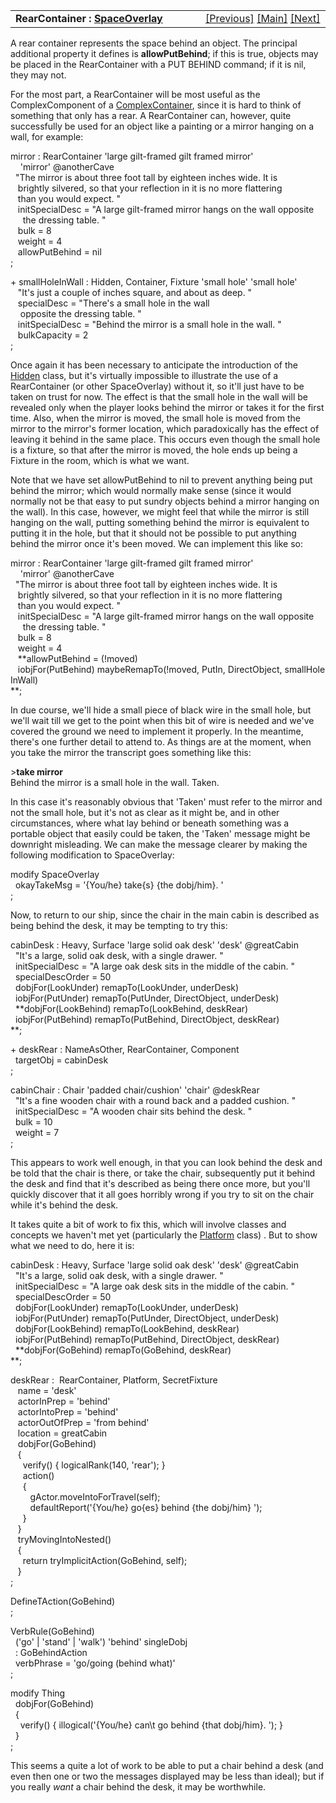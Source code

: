 <table width="100%" data-border="0" data-cellspacing="0"
data-cellpadding="3" data-bgcolor="#C0C0C0">
<colgroup>
<col style="width: 50%" />
<col style="width: 50%" />
</colgroup>
<tbody>
<tr>
<td style="text-align: left;"><strong>RearContainer : <a
href="spaceoverlay.htm">SpaceOverlay</a><br />
</strong></td>
<td style="text-align: right;"><a href="underside.htm">[Previous]</a> <a
href="generalintroduction.htm">[Main]</a> <a
href="rearsurface.htm">[Next]</a></td>
</tr>
</tbody>
</table>

  
A rear container represents the space behind an object. The principal
additional property it defines is **allowPutBehind**; if this is true,
objects may be placed in the RearContainer with a PUT BEHIND command; if
it is nil, they may not.  
  
For the most part, a RearContainer will be most useful as the
ComplexComponent of a [ComplexContainer](complexcontainer.htm), since it
is hard to think of something that only has a rear. A RearContainer can,
however, quite successfully be used for an object like a painting or a
mirror hanging on a wall, for example:  
  
mirror : RearContainer 'large gilt-framed gilt framed mirror'   
    'mirror' @anotherCave  
  "The mirror is about three foot tall by eighteen inches wide. It is  
   brightly silvered, so that your reflection in it is no more flattering  
   than you would expect. "  
   initSpecialDesc = "A large gilt-framed mirror hangs on the wall opposite  
     the dressing table. "  
   bulk = 8  
   weight = 4    
   allowPutBehind = nil  
;  
  
+ smallHoleInWall : Hidden, Container, Fixture 'small hole' 'small hole'  
   "It's just a couple of inches square, and about as deep. "  
   specialDesc = "There's a small hole in the wall  
    opposite the dressing table. "  
   initSpecialDesc = "Behind the mirror is a small hole in the wall. "  
   bulkCapacity = 2    
;  
  
Once again it has been necessary to anticipate the introduction of the
[Hidden](hidden.htm) class, but it's virtually impossible to illustrate
the use of a RearContainer (or other SpaceOverlay) without it, so it'll
just have to be taken on trust for now. The effect is that the small
hole in the wall will be revealed only when the player looks behind the
mirror or takes it for the first time. Also, when the mirror is moved,
the small hole is moved from the mirror to the mirror's former location,
which paradoxically has the effect of leaving it behind in the same
place. This occurs even though the small hole is a fixture, so that
after the mirror is moved, the hole ends up being a Fixture in the room,
which is what we want.  
  
Note that we have set allowPutBehind to nil to prevent anything being
put behind the mirror; which would normally make sense (since it would
normally not be that easy to put sundry objects behind a mirror hanging
on the wall). In this case, however, we might feel that while the mirror
is still hanging on the wall, putting something behind the mirror is
equivalent to putting it in the hole, but that it should not be possible
to put anything behind the mirror once it's been moved. We can implement
this like so:  
  
mirror : RearContainer 'large gilt-framed gilt framed mirror'   
    'mirror' @anotherCave  
  "The mirror is about three foot tall by eighteen inches wide. It is  
   brightly silvered, so that your reflection in it is no more flattering  
   than you would expect. "  
   initSpecialDesc = "A large gilt-framed mirror hangs on the wall opposite  
     the dressing table. "  
   bulk = 8  
   weight = 4    
   **allowPutBehind = (!moved)  
   iobjFor(PutBehind) maybeRemapTo(!moved, PutIn, DirectObject, smallHoleInWall)  
**;  
  
In due course, we'll hide a small piece of black wire in the small hole,
but we'll wait till we get to the point when this bit of wire is needed
and we've covered the ground we need to implement it properly. In the
meantime, there's one further detail to attend to. As things are at the
moment, when you take the mirror the transcript goes something like
this:  
  
\>**take mirror**  
Behind the mirror is a small hole in the wall. Taken.  
  
In this case it's reasonably obvious that 'Taken' must refer to the
mirror and not the small hole, but it's not as clear as it might be, and
in other circumstances, where what lay behind or beneath something was a
portable object that easily could be taken, the 'Taken' message might be
downright misleading. We can make the message clearer by making the
following modification to SpaceOverlay:  
  
modify SpaceOverlay  
  okayTakeMsg = '{You/he} take{s} {the dobj/him}. '  
;   
  
  
Now, to return to our ship, since the chair in the main cabin is
described as being behind the desk, it may be tempting to try this:  
  
cabinDesk : Heavy, Surface 'large solid oak desk' 'desk' @greatCabin  
  "It's a large, solid oak desk, with a single drawer. "  
  initSpecialDesc = "A large oak desk sits in the middle of the cabin. "  
  specialDescOrder = 50  
  dobjFor(LookUnder) remapTo(LookUnder, underDesk)  
  iobjFor(PutUnder) remapTo(PutUnder, DirectObject, underDesk)  
  **dobjFor(LookBehind) remapTo(LookBehind, deskRear)  
  iobjFor(PutBehind) remapTo(PutBehind, DirectObject, deskRear)  
**;  
  
  
+ deskRear : NameAsOther, RearContainer, Component  
  targetObj = cabinDesk  
;  
  
cabinChair : Chair 'padded chair/cushion' 'chair' @deskRear  
  "It's a fine wooden chair with a round back and a padded cushion. "  
  initSpecialDesc = "A wooden chair sits behind the desk. "  
  bulk = 10  
  weight = 7  
;  
  
This appears to work well enough, in that you can look behind the desk
and be told that the chair is there, or take the chair, subsequently put
it behind the desk and find that it's described as being there once
more, but you'll quickly discover that it all goes horribly wrong if you
try to sit on the chair while it's behind the desk.  
  
It takes quite a bit of work to fix this, which will involve classes and
concepts we haven't met yet (particularly the [Platform](platform.htm)
class) . But to show what we need to do, here it is:  
  
cabinDesk : Heavy, Surface 'large solid oak desk' 'desk' @greatCabin  
  "It's a large, solid oak desk, with a single drawer. "  
  initSpecialDesc = "A large oak desk sits in the middle of the cabin. "  
  specialDescOrder = 50  
  dobjFor(LookUnder) remapTo(LookUnder, underDesk)  
  iobjFor(PutUnder) remapTo(PutUnder, DirectObject, underDesk)  
  dobjFor(LookBehind) remapTo(LookBehind, deskRear)  
  iobjFor(PutBehind) remapTo(PutBehind, DirectObject, deskRear)  
  **dobjFor(GoBehind) remapTo(GoBehind, deskRear)  
**;  
  
deskRear :  RearContainer, Platform, SecretFixture  
   name = 'desk'  
   actorInPrep = 'behind'  
   actorIntoPrep = 'behind'  
   actorOutOfPrep = 'from behind'  
   location = greatCabin  
   dobjFor(GoBehind)  
   {  
     verify() { logicalRank(140, 'rear'); }  
     action()  
     {  
        gActor.moveIntoForTravel(self);  
        defaultReport('{You/he} go{es} behind {the dobj/him} ');  
     }      
   }  
   tryMovingIntoNested()  
   {  
     return tryImplicitAction(GoBehind, self);  
   }  
;  
  
DefineTAction(GoBehind)  
;  
  
VerbRule(GoBehind)  
  ('go' \| 'stand' \| 'walk') 'behind' singleDobj  
  : GoBehindAction  
  verbPhrase = 'go/going (behind what)'  
;  
  
modify Thing  
  dobjFor(GoBehind)  
  {  
    verify() { illogical('{You/he} can\\t go behind {that dobj/him}. '); }  
  }  
;  
  
This seems a quite a lot of work to be able to put a chair behind a desk
(and even then one or two the messages displayed may be less than
ideal); but if you really *want* a chair behind the desk, it may be
worthwhile.  
